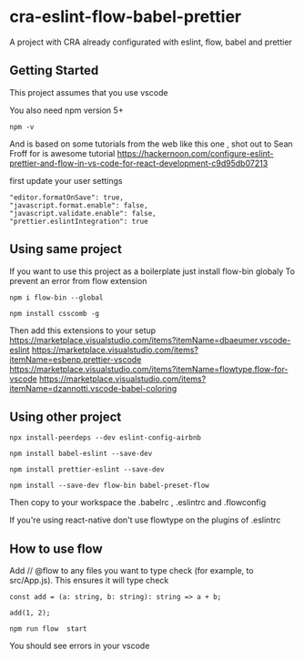 # cra-eslint-flow-babel-prettier

A project with CRA already configurated with eslint, flow, babel and prettier

## Getting Started

This project assumes that you use vscode

You also need npm version 5+

```
npm -v
```

And is based on some tutorials from the web like this one , shot out to Sean Froff for is awesome tutorial
https://hackernoon.com/configure-eslint-prettier-and-flow-in-vs-code-for-react-development-c9d95db07213

first update your user settings

```
"editor.formatOnSave": true,
"javascript.format.enable": false,
"javascript.validate.enable": false,
"prettier.eslintIntegration": true
```

## Using same project

If you want to use this project as a boilerplate just install flow-bin globaly
To prevent an error from flow extension

```
npm i flow-bin --global
```

```
npm install csscomb -g
```

Then add this extensions to your setup
https://marketplace.visualstudio.com/items?itemName=dbaeumer.vscode-eslint
https://marketplace.visualstudio.com/items?itemName=esbenp.prettier-vscode
https://marketplace.visualstudio.com/items?itemName=flowtype.flow-for-vscode
https://marketplace.visualstudio.com/items?itemName=dzannotti.vscode-babel-coloring

## Using other project

```
npx install-peerdeps --dev eslint-config-airbnb
```

```
npm install babel-eslint --save-dev
```

```
npm install prettier-eslint --save-dev
```

```
npm install --save-dev flow-bin babel-preset-flow
```

Then copy to your workspace the .babelrc , .eslintrc and .flowconfig

If you're using react-native don't use flowtype on the plugins of .eslintrc

## How to use flow

Add // @flow to any files you want to type check (for example, to src/App.js).
This ensures it will type check

```
const add = (a: string, b: string): string => a + b;

add(1, 2);
```

```
npm run flow  start
```

You should see errors in your vscode
